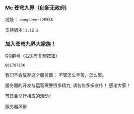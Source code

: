 ### Mc 苍穹九界（创新无政府)

地址： `dongsever:25565`

支持版本: `1.12.2`

### 加入苍穹九界大家族！
QQ群号（右边有复制按钮）
```markdown
861787156
```

我们不会放弃这个服务器：
不管怎么辛苦，怎么累。

服务器的开发与运营需要很多精力,
请各位多多宣传！
感谢大家！

节日会举行相应的活动！

服务器风景

